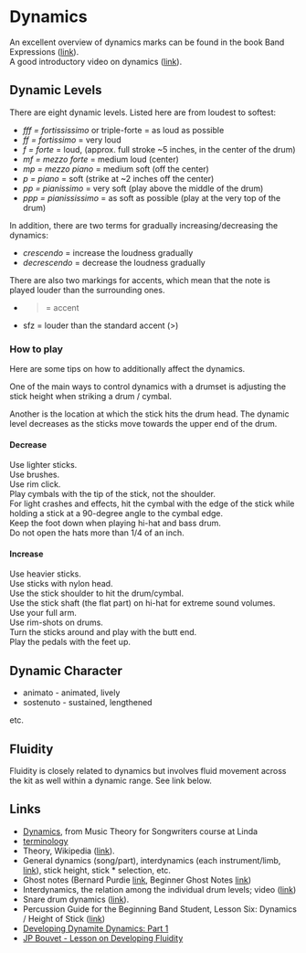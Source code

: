 
# Dynamics

An excellent overview of dynamics marks can be found in the book Band Expressions ([link](https://books.google.at/books?id=vRdhuchMvZoC&pg=PP5)).  
A good introductory video on dynamics ([link](https://www.youtube.com/watch?v=UOWApRns4MA)).

## Dynamic Levels

There are eight dynamic levels. Listed here are from loudest to softest:

* _fff = fortississimo_ or triple-forte = as loud as possible
* _ff = fortissimo_ = very loud
* _f = forte_ = loud, (approx. full stroke ~5 inches, in the center of the drum)
* _mf = mezzo forte_ = medium loud (center)
* _mp = mezzo piano_ = medium soft (off the center)
* _p = piano_ = soft (strike at ~2 inches off the center)
* _pp = pianissimo_ = very soft (play above the middle of the drum)
* _ppp = pianississimo_ = as soft as possible (play at the very top of the drum)

In addition, there are two terms for gradually increasing/decreasing the dynamics:

* _crescendo_ = increase the loudness gradually
* _decrescendo_ = decrease the loudness gradually

There are also two markings for accents, which mean that the note is played louder than the surrounding ones.

* > = accent
* sfz = louder than the standard accent (>)

### How to play

Here are some tips on how to additionally affect the dynamics.

One of the main ways to control dynamics with a drumset is adjusting the stick height when striking a drum / cymbal.

Another is the location at which the stick hits the drum head. The dynamic level decreases as the sticks move towards the upper end of the drum.  

#### Decrease

Use lighter sticks.  
Use brushes.  
Use rim click.  
Play cymbals with the tip of the stick, not the shoulder.  
For light crashes and effects, hit the cymbal with the edge of the stick while holding a stick at a 90-degree angle to the cymbal edge.  
Keep the foot down when playing hi-hat and bass drum.  
Do not open the hats more than 1/4 of an inch.

#### Increase

Use heavier sticks.  
Use sticks with nylon head.  
Use the stick shoulder to hit the drum/cymbal.  
Use the stick shaft (the flat part) on hi-hat for extreme sound volumes.  
Use your full arm.  
Use rim-shots on drums.  
Turn the sticks around and play with the butt end.  
Play the pedals with the feet up.

## Dynamic Character

* animato - animated, lively
* sostenuto - sustained, lengthened

etc.

## Fluidity

Fluidity is closely related to dynamics but involves fluid movement across the kit as well within a dynamic range. See link below.

## Links

* [Dynamics](https://www.lynda.com/Audio-Music-tutorials/Dynamics/544274/595247-4.html), from Music Theory for Songwriters course at Linda
* [terminology](https://en.wikipedia.org/wiki/Glossary_of_musical_terminology)
* Theory, Wikipedia ([link](https://en.wikipedia.org/wiki/Dynamics_%28music%29)).
* General dynamics (song/part), interdynamics (each instrument/limb, [link](https://www.youtube.com/watch?v=6nakks5GDnk)), stick height, stick * selection, etc.
* Ghost notes (Bernard Purdie [link](https://www.youtube.com/watch?v=aLHQG20Xsyg), Beginner Ghost Notes [link](http://www.drumlessons.com/drum-lessons/dynamic-drumming/beginner-ghost-notes/))
* Interdynamics, the relation among the individual drum levels; video ([link](https://www.youtube.com/watch?v=6nakks5GDnk))
* Snare drum dynamics ([link](https://www.youtube.com/watch?v=Let79HWUvF8)).
* Percussion Guide for the Beginning Band Student, Lesson Six: Dynamics / Height of Stick ([link](https://books.google.at/books?id=QuvdAgAAQBAJ&lpg=PA12&ots=ljFcDIk3Ld&dq=staccato%20legato%20snare%20drum&pg=PA18#))
* [Developing Dynamite Dynamics: Part 1](https://tigerbill.com/drumlessons/drumsetdynamics_part1.htm)
* [JP Bouvet - Lesson on Developing Fluidity](https://www.youtube.com/watch?v=clHY772q6IE)